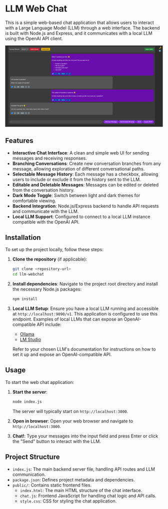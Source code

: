# LLM Web Chat

This is a simple web-based chat application that allows users to interact with a Large Language Model (LLM) through a web interface. The backend is built with Node.js and Express, and it communicates with a local LLM using the OpenAI API client.

![image.png](image.png)

## Features

-   **Interactive Chat Interface**: A clean and simple web UI for sending messages and receiving responses.
-   **Branching Conversations**: Create new conversation branches from any message, allowing exploration of different conversational paths.
-   **Selectable Message History**: Each message has a checkbox, allowing users to include or exclude it from the history sent to the LLM.
-   **Editable and Deletable Messages**: Messages can be edited or deleted from the conversation history.
-   **Dark Mode Toggle**: Switch between light and dark themes for comfortable viewing.
-   **Backend Integration**: Node.js/Express backend to handle API requests and communicate with the LLM.
-   **Local LLM Support**: Configured to connect to a local LLM instance compatible with the OpenAI API.

## Installation

To set up the project locally, follow these steps:

1.  **Clone the repository** (if applicable):
    ```bash
    git clone <repository-url>
    cd llm-webchat
    ```

2.  **Install dependencies**:
    Navigate to the project root directory and install the necessary Node.js packages:
    ```bash
    npm install
    ```

3.  **Local LLM Setup**: Ensure you have a local LLM running and accessible at `http://localhost:9090/v1`. This application is configured to use this endpoint. Examples of local LLMs that can expose an OpenAI-compatible API include:
    -   [Ollama](https://ollama.ai/)
    -   [LM Studio](https://lmstudio.ai/)

    Refer to your chosen LLM's documentation for instructions on how to set it up and expose an OpenAI-compatible API.

## Usage

To start the web chat application:

1.  **Start the server**:
    ```bash
    node index.js
    ```
    The server will typically start on `http://localhost:3000`.

2.  **Open in browser**:
    Open your web browser and navigate to `http://localhost:3000`.

3.  **Chat!**:
    Type your messages into the input field and press Enter or click the "Send" button to interact with the LLM.

## Project Structure

-   `index.js`: The main backend server file, handling API routes and LLM communication.
-   `package.json`: Defines project metadata and dependencies.
-   `public/`: Contains static frontend files.
    -   `index.html`: The main HTML structure of the chat interface.
    -   `chat.js`: Frontend JavaScript for handling chat logic and API calls.
    -   `style.css`: CSS for styling the chat application.
